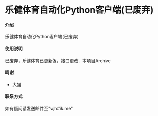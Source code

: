# 乐健体育自动化Python客户端(已废弃)

#### 介绍
乐健体育自动化Python客户端(已废弃)

#### 使用说明

已废弃，乐健体育已更新版，接口更改，本项目Archive

#### 鸣谢

* 大猫

#### 联系方式
如有疑问请发送邮件至"wjh#ik.me"
